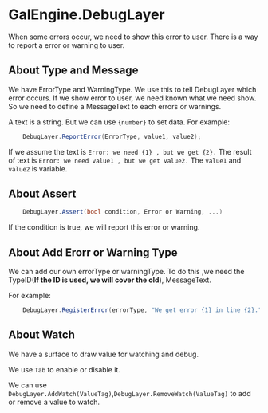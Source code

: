 # GalEngine.DebugLayer

When some errors occur, we need to show this error to user.
There is a way to report a error or warning to user.

## About Type and Message

We have ErrorType and WarningType. We use this to tell DebugLayer which error occurs.
If we show error to user, we need known what we need show. So we need to define a MessageText to each errors or warnings.

A text is a string. But we can use `{number}` to set data.
For example:

```C#
    DebugLayer.ReportError(ErrorType, value1, value2);
```

If we assume the text is `Error: we need {1} , but we get {2}.`
The result of text is `Error: we need value1 , but we get value2.`
The `value1` and `value2` is variable.

## About Assert

```C#
    DebugLayer.Assert(bool condition, Error or Warning, ...)
```
If the condition is true, we will report this error or warning.

## About Add Erorr or Warning Type

We can add our own errorType or warningType.
To do this ,we need the TypeID(**If the ID is used, we will cover the old**), MessageText.

For example:

```C#
    DebugLayer.RegisterError(errorType, "We get error {1} in line {2}.");
```

## About Watch

We have a surface to draw value for watching and debug.

We use `Tab` to enable or disable it. 

We can use `DebugLayer.AddWatch(ValueTag)`,`DebugLayer.RemoveWatch(ValueTag)` to add or remove a value to watch.



